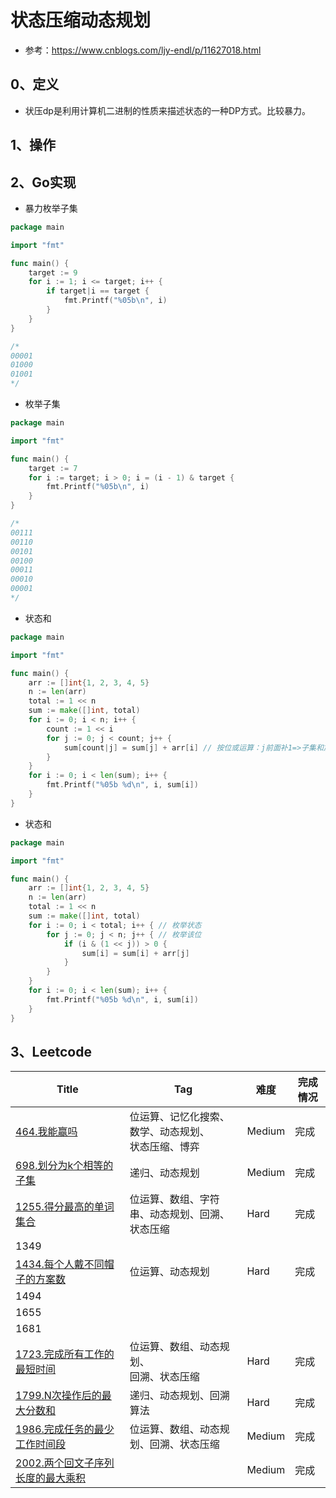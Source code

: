 # 状态压缩动态规划

- 参考：https://www.cnblogs.com/ljy-endl/p/11627018.html

## 0、定义

- 状压dp是利用计算机二进制的性质来描述状态的一种DP方式。比较暴力。

## 1、操作

## 2、Go实现

- 暴力枚举子集

```go
package main

import "fmt"

func main() {
	target := 9
	for i := 1; i <= target; i++ {
		if target|i == target {
			fmt.Printf("%05b\n", i)
		}
	}
}

/*
00001
01000
01001
*/
```

- 枚举子集

```go
package main

import "fmt"

func main() {
	target := 7
	for i := target; i > 0; i = (i - 1) & target {
		fmt.Printf("%05b\n", i)
	}
}

/*
00111
00110
00101
00100
00011
00010
00001
*/
```

- 状态和

```go
package main

import "fmt"

func main() {
	arr := []int{1, 2, 3, 4, 5}
	n := len(arr)
	total := 1 << n
	sum := make([]int, total)
	for i := 0; i < n; i++ { 
		count := 1 << i
		for j := 0; j < count; j++ {
			sum[count|j] = sum[j] + arr[i] // 按位或运算：j前面补1=>子集和加上arr[i]
		}
	}
	for i := 0; i < len(sum); i++ {
		fmt.Printf("%05b %d\n", i, sum[i])
	}
}
```

- 状态和

```go
package main

import "fmt"

func main() {
	arr := []int{1, 2, 3, 4, 5}
	n := len(arr)
	total := 1 << n
	sum := make([]int, total)
	for i := 0; i < total; i++ { // 枚举状态
		for j := 0; j < n; j++ { // 枚举该位
			if (i & (1 << j)) > 0 {
				sum[i] = sum[i] + arr[j]
			}
		}
	}
	for i := 0; i < len(sum); i++ {
		fmt.Printf("%05b %d\n", i, sum[i])
	}
}
```



## 3、Leetcode

| Title                                                        | Tag                                                      | 难度   | 完成情况 |
| ------------------------------------------------------------ | -------------------------------------------------------- | ------ | -------- |
| [464.我能赢吗](https://leetcode-cn.com/problems/can-i-win/)  | 位运算、记忆化搜索、数学、动态规划、<br />状态压缩、博弈 | Medium | 完成     |
| [698.划分为k个相等的子集](https://leetcode-cn.com/problems/partition-to-k-equal-sum-subsets/) | 递归、动态规划                                           | Medium | 完成     |
| [1255.得分最高的单词集合](https://leetcode-cn.com/problems/maximum-score-words-formed-by-letters/) | 位运算、数组、字符串、动态规划、回溯、<br />状态压缩     | Hard   | 完成     |
| 1349                                                         |                                                          |        |          |
| [1434.每个人戴不同帽子的方案数](https://leetcode-cn.com/problems/number-of-ways-to-wear-different-hats-to-each-other/) | 位运算、动态规划                                         | Hard   | 完成     |
| 1494                                                         |                                                          |        |          |
| 1655                                                         |                                                          |        |          |
| 1681                                                         |                                                          |        |          |
| [1723.完成所有工作的最短时间](https://leetcode-cn.com/problems/find-minimum-time-to-finish-all-jobs/) | 位运算、数组、动态规划、<br />回溯、状态压缩             | Hard   | 完成     |
| [1799.N次操作后的最大分数和](https://leetcode-cn.com/problems/maximize-score-after-n-operations/) | 递归、动态规划、回溯算法                                 | Hard   | 完成     |
| [1986.完成任务的最少工作时间段](https://leetcode-cn.com/problems/minimum-number-of-work-sessions-to-finish-the-tasks/) | 位运算、数组、动态规划、回溯、状态压缩                   | Medium | 完成     |
| [2002.两个回文子序列长度的最大乘积](https://leetcode-cn.com/problems/maximum-product-of-the-length-of-two-palindromic-subsequences/) |                                                          | Medium | 完成     |

